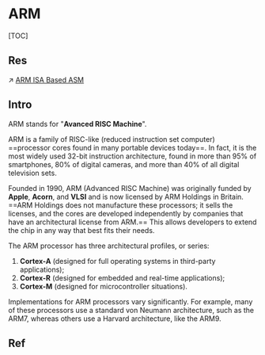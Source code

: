 # ARM

[TOC]



## Res
↗ [ARM ISA Based ASM](../../../../../👩‍💻%20Languages%20Programming/ASM%20(Assembly%20Languages)/ARM%20ISA%20Based%20ASM/ARM%20ISA%20Based%20ASM.md)



## Intro
ARM stands for "**Avanced RISC Machine**".

ARM is a family of RISC-like (reduced instruction set computer) ==processor cores found in many portable devices today==. In fact, it is the most widely used 32-bit instruction architecture, found in more than 95% of smartphones, 80% of digital cameras, and more than 40% of all digital television sets.

Founded in 1990, ARM (Advanced RISC Machine) was originally funded by **Apple**, **Acorn**, and **VLSI** and is now licensed by ARM Holdings in Britain. ==ARM Holdings does not manufacture these processors; it sells the licenses, and the cores are developed independently by companies that have an architectural license from ARM.== This allows developers to extend the chip in any way that best fits their needs.

The ARM processor has three architectural profiles, or series: 
1. **Cortex-A** (designed for full operating systems in third-party applications);
2. **Cortex-R** (designed for embedded and real-time applications);
3. **Cortex-M** (designed for microcontroller situations).

Implementations for ARM processors vary significantly. For example, many of these processors use a standard von Neumann architecture, such as the ARM7, whereas others use a Harvard architecture, like the ARM9.



## Ref

